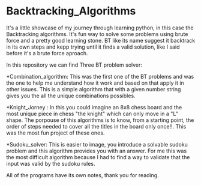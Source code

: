 # Backtracking_Algorithms
It's a little showcase of my journey through learning python, in this case the Backtracking algorithms.  It's fun way to solve some problems using brute force and a pretty good learning stone. BT like its name suggest it backtrack in its own steps and kepp trying until it finds a valid solution, like I said before it's a brute force aproach. 

In this repository we can find Three BT problem solver:

*Combination_algorithm: This was the first one of the BT problems and was the one to help me understand how it work and based on that apply it in other issues. This is a simple algorithm that with a given number string gives you the all the unique combinations possibles.

*Knight_Jorney : In this you could imagine an 8x8 chess board and the most unique piece in chess "the knight" which can only move in a "L" shape. The porpouse of this algorithms is to know, from a starting point, the order of steps needed to cover all the titles in the board only once!!. This was the most fun project of these ones.  

*Sudoku_solver: This is easier to image, you introduce a solvable sudoku problem and this algorithm provides you with an answer. For me this was the most difficult algorithm because I had to find a way to validate that the input was valid by the sudoku rules. 

All of the programs have its own notes, thank you for reading.

